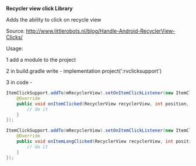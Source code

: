 **Recycler view click Library**

Adds the ability to click on recycle view

Source: http://www.littlerobots.nl/blog/Handle-Android-RecyclerView-Clicks/

Usage:

1 add a module to the project

2 in build.gradle write -  implementation project(':rvclicksupport')

3 in code -


```Java
ItemClickSupport.addTo(mRecyclerView).setOnItemClickListener(new ItemClickSupport.OnItemClickListener() {
    @Override
    public void onItemClicked(RecyclerView recyclerView, int position, View v) {
        // do it
    }
});

ItemClickSupport.addTo(mRecyclerView).setOnItemClickListener(new ItemClickSupport.OnItemClickListener() {
    @Override
    public void onItemLongClicked(RecyclerView recyclerView, int position, View v) {
        // do it
    }
});
```